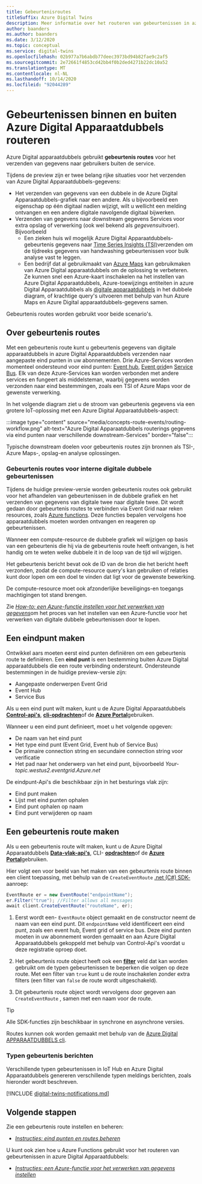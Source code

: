 ```yaml
---
title: Gebeurtenisroutes
titleSuffix: Azure Digital Twins
description: Meer informatie over het routeren van gebeurtenissen in azure Digital Apparaatdubbels en naar andere Azure-Services.
author: baanders
ms.author: baanders
ms.date: 3/12/2020
ms.topic: conceptual
ms.service: digital-twins
ms.openlocfilehash: 02b977a7b6abdb77deec3973bd94b82fae9c2af5
ms.sourcegitcommit: 2e72661f4853cd42bb4f0b2ded4271b22dc10a52
ms.translationtype: MT
ms.contentlocale: nl-NL
ms.lasthandoff: 10/14/2020
ms.locfileid: "92044289"
---
```

# <a name="route-events-within-and-outside-of-azure-digital-twins"></a>Gebeurtenissen binnen en buiten Azure Digital Apparaatdubbels routeren

Azure Digital apparaatdubbels gebruikt **gebeurtenis routes** voor het verzenden van gegevens naar gebruikers buiten de service. 

Tijdens de preview zijn er twee belang rijke situaties voor het verzenden van Azure Digital Apparaatdubbels-gegevens:
* Het verzenden van gegevens van een dubbele in de Azure Digital Apparaatdubbels-grafiek naar een andere. Als u bijvoorbeeld een eigenschap op één digitaal nadien wijzigt, wilt u wellicht een melding ontvangen en een andere digitale navolgende digitaal bijwerken.
* Verzenden van gegevens naar downstream gegevens Services voor extra opslag of verwerking (ook wel bekend als *gegevens*uitvoer). Bijvoorbeeld
  - Een zieken huis wil mogelijk Azure Digital Apparaatdubbels-gebeurtenis gegevens naar [Time Series Insights (TSI)](../time-series-insights/overview-what-is-tsi.md)verzenden om de tijdreeks gegevens van handwashing gebeurtenissen voor bulk analyse vast te leggen.
  - Een bedrijf dat al gebruikmaakt van [Azure Maps](../azure-maps/about-azure-maps.md) kan gebruikmaken van Azure Digital apparaatdubbels om de oplossing te verbeteren. Ze kunnen snel een Azure-kaart inschakelen na het instellen van Azure Digital Apparaatdubbels, Azure-toewijzings entiteiten in azure Digital Apparaatdubbels als [digitale apparaatdubbels](concepts-twins-graph.md) in het dubbele diagram, of krachtige query's uitvoeren met behulp van hun Azure Maps en Azure Digital apparaatdubbels-gegevens samen.

Gebeurtenis routes worden gebruikt voor beide scenario's.

## <a name="about-event-routes"></a>Over gebeurtenis routes

Met een gebeurtenis route kunt u gebeurtenis gegevens van digitale apparaatdubbels in azure Digital Apparaatdubbels verzenden naar aangepaste eind punten in uw abonnementen. Drie Azure-Services worden momenteel ondersteund voor eind punten: [Event hub](../event-hubs/event-hubs-about.md), [Event grid](../event-grid/overview.md)en [Service Bus](../service-bus-messaging/service-bus-messaging-overview.md). Elk van deze Azure-Services kan worden verbonden met andere services en fungeert als middelsteman, waarbij gegevens worden verzonden naar eind bestemmingen, zoals een TSI of Azure Maps voor de gewenste verwerking.

In het volgende diagram ziet u de stroom van gebeurtenis gegevens via een grotere IoT-oplossing met een Azure Digital Apparaatdubbels-aspect:

:::image type="content" source="media/concepts-route-events/routing-workflow.png" alt-text="Azure Digital Apparaatdubbels routerings gegevens via eind punten naar verschillende downstream-Services" border="false":::

Typische downstream doelen voor gebeurtenis routes zijn bronnen als TSI-, Azure Maps-, opslag-en analyse oplossingen.

### <a name="event-routes-for-internal-digital-twin-events"></a>Gebeurtenis routes voor interne digitale dubbele gebeurtenissen

Tijdens de huidige preview-versie worden gebeurtenis routes ook gebruikt voor het afhandelen van gebeurtenissen in de dubbele grafiek en het verzenden van gegevens van digitale twee naar digitale twee. Dit wordt gedaan door gebeurtenis routes te verbinden via Event Grid naar reken resources, zoals [Azure functions](../azure-functions/functions-overview.md). Deze functies bepalen vervolgens hoe apparaatdubbels moeten worden ontvangen en reageren op gebeurtenissen. 

Wanneer een compute-resource de dubbele grafiek wil wijzigen op basis van een gebeurtenis die hij via de gebeurtenis route heeft ontvangen, is het handig om te weten welke dubbele it in de loop van de tijd wil wijzigen. 

Het gebeurtenis bericht bevat ook de ID van de bron die het bericht heeft verzonden, zodat de compute-resource query's kan gebruiken of relaties kunt door lopen om een doel te vinden dat ligt voor de gewenste bewerking. 

De compute-resource moet ook afzonderlijke beveiligings-en toegangs machtigingen tot stand brengen.

Zie [*How-to: een Azure-functie instellen voor het verwerken van gegevens*](how-to-create-azure-function.md)om het proces van het instellen van een Azure-functie voor het verwerken van digitale dubbele gebeurtenissen door te lopen.

## <a name="create-an-endpoint"></a>Een eindpunt maken

Ontwikkel aars moeten eerst eind punten definiëren om een gebeurtenis route te definiëren. Een **eind punt** is een bestemming buiten Azure Digital apparaatdubbels die een route verbinding ondersteunt. Ondersteunde bestemmingen in de huidige preview-versie zijn:
* Aangepaste onderwerpen Event Grid
* Event Hub
* Service Bus

Als u een eind punt wilt maken, kunt u de Azure Digital Apparaatdubbels [**Control-api's**](how-to-manage-routes-apis-cli.md#create-an-endpoint-for-azure-digital-twins), [**cli-opdrachten**](how-to-manage-routes-apis-cli.md#manage-endpoints-and-routes-with-cli)of de [**Azure Portal**](how-to-manage-routes-portal.md#create-an-endpoint-for-azure-digital-twins)gebruiken. 

Wanneer u een eind punt definieert, moet u het volgende opgeven:
* De naam van het eind punt
* Het type eind punt (Event Grid, Event hub of Service Bus)
* De primaire connection string en secundaire connection string voor verificatie 
* Het pad naar het onderwerp van het eind punt, bijvoorbeeld *Your-topic.westus2.eventgrid.Azure.net*

De eindpunt-Api's die beschikbaar zijn in het besturings vlak zijn:
* Eind punt maken
* Lijst met eind punten ophalen
* Eind punt ophalen op naam
* Eind punt verwijderen op naam

## <a name="create-an-event-route"></a>Een gebeurtenis route maken
 
Als u een gebeurtenis route wilt maken, kunt u de Azure Digital Apparaatdubbels [**Data-vlak-api's**](how-to-manage-routes-apis-cli.md#create-an-event-route), CLI- [**opdrachten**](how-to-manage-routes-apis-cli.md#manage-endpoints-and-routes-with-cli)of de [**Azure Portal**](how-to-manage-routes-portal.md#create-an-event-route)gebruiken. 

Hier volgt een voor beeld van het maken van een gebeurtenis route binnen een client toepassing, met behulp van de `CreateEventRoute` [.net (C#) SDK-](how-to-use-apis-sdks.md) aanroep: 

```csharp
EventRoute er = new EventRoute("endpointName");
er.Filter("true"); //Filter allows all messages
await client.CreateEventRoute("routeName", er);
```

1. Eerst wordt een- `EventRoute` object gemaakt en de constructor neemt de naam van een eind punt. Dit `endpointName` veld identificeert een eind punt, zoals een event hub, Event grid of service bus. Deze eind punten moeten in uw abonnement worden gemaakt en aan Azure Digital Apparaatdubbels gekoppeld met behulp van Control-Api's voordat u deze registratie oproep doet.

2. Het gebeurtenis route object heeft ook een [**filter**](./how-to-manage-routes-apis-cli.md#filter-events) veld dat kan worden gebruikt om de typen gebeurtenissen te beperken die volgen op deze route. Met een filter van `true` kunt u de route inschakelen zonder extra filters (een filter van `false` de route wordt uitgeschakeld). 

3. Dit gebeurtenis route object wordt vervolgens door gegeven aan `CreateEventRoute` , samen met een naam voor de route.

> [!TIP]
> Alle SDK-functies zijn beschikbaar in synchrone en asynchrone versies.

Routes kunnen ook worden gemaakt met behulp van de [Azure Digital APPARAATDUBBELS cli](how-to-use-cli.md).

### <a name="types-of-event-messages"></a>Typen gebeurtenis berichten

Verschillende typen gebeurtenissen in IoT Hub en Azure Digital Apparaatdubbels genereren verschillende typen meldings berichten, zoals hieronder wordt beschreven.

[!INCLUDE [digital-twins-notifications.md](../../includes/digital-twins-notifications.md)]

## <a name="next-steps"></a>Volgende stappen

Zie een gebeurtenis route instellen en beheren:
* [*Instructies: eind punten en routes beheren*](how-to-manage-routes-apis-cli.md)

U kunt ook zien hoe u Azure Functions gebruikt voor het routeren van gebeurtenissen in azure Digital Apparaatdubbels:
* [*Instructies: een Azure-functie voor het verwerken van gegevens instellen*](how-to-create-azure-function.md)